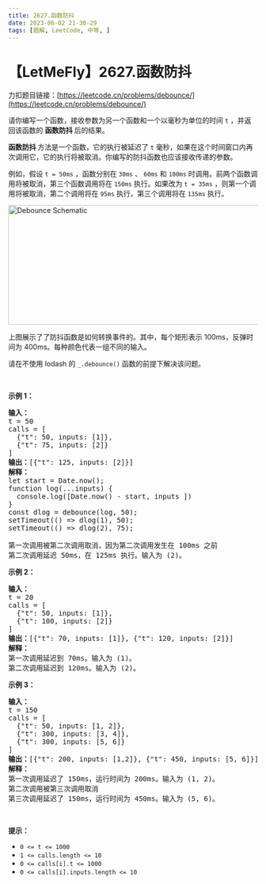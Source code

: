 ```yaml
---
title: 2627.函数防抖
date: 2023-06-02 21-30-29
tags: [题解, LeetCode, 中等, ]
---
```


# 【LetMeFly】2627.函数防抖

力扣题目链接：[https://leetcode.cn/problems/debounce/](https://leetcode.cn/problems/debounce/)

<p>请你编写一个函数，接收参数为另一个函数和一个以毫秒为单位的时间 <code>t</code> ，并返回该函数的&nbsp;<b>函数防抖&nbsp;</b>后的结果。</p>

<p><b>函数防抖 </b>方法是一个函数，它的执行被延迟了 <code>t</code> 毫秒，如果在这个时间窗口内再次调用它，它的执行将被取消。你编写的防抖函数也应该接收传递的参数。</p>

<p>例如，假设 <code>t = 50ms</code> ，函数分别在 <code>30ms</code> 、 <code>60ms</code> 和 <code>100ms</code> 时调用。前两个函数调用将被取消，第三个函数调用将在 <code>150ms</code> 执行。如果改为 <code>t = 35ms</code> ，则第一个调用将被取消，第二个调用将在 <code>95ms</code> 执行，第三个调用将在 <code>135ms</code> 执行。</p>

<p><img alt="Debounce Schematic" src="https://assets.leetcode.com/uploads/2023/04/08/screen-shot-2023-04-08-at-11048-pm.png" style="width: 800px; height: 242px;" /></p>

<p>上图展示了了防抖函数是如何转换事件的。其中，每个矩形表示 100ms，反弹时间为 400ms。每种颜色代表一组不同的输入。</p>

<p>请在不使用 lodash 的 <code>_.debounce()</code> 函数的前提下解决该问题。</p>

<p>&nbsp;</p>

<p><strong class="example">示例 1：</strong></p>

<pre>
<b>输入：</b>
t = 50
calls = [
&nbsp; {"t": 50, inputs: [1]},
&nbsp; {"t": 75, inputs: [2]}
]
<b>输出：</b>[{"t": 125, inputs: [2]}]
<strong>解释：</strong>
let start = Date.now();
function log(...inputs) { 
&nbsp; console.log([Date.now() - start, inputs ])
}
const dlog = debounce(log, 50);
setTimeout(() =&gt; dlog(1), 50);
setTimeout(() =&gt; dlog(2), 75);

第一次调用被第二次调用取消，因为第二次调用发生在 100ms 之前
第二次调用延迟 50ms，在 125ms 执行。输入为 (2)。
</pre>

<p><strong class="example">示例 2：</strong></p>

<pre>
<b>输入：</b>
t = 20
calls = [
&nbsp; {"t": 50, inputs: [1]},
&nbsp; {"t": 100, inputs: [2]}
]
<b>输出：</b>[{"t": 70, inputs: [1]}, {"t": 120, inputs: [2]}]
<strong>解释：</strong>
第一次调用延迟到 70ms。输入为 (1)。
第二次调用延迟到 120ms。输入为 (2)。
</pre>

<p><strong class="example">示例 3：</strong></p>

<pre>
<b>输入：</b>
t = 150
calls = [
&nbsp; {"t": 50, inputs: [1, 2]},
&nbsp; {"t": 300, inputs: [3, 4]},
&nbsp; {"t": 300, inputs: [5, 6]}
]
<b>输出：</b>[{"t": 200, inputs: [1,2]}, {"t": 450, inputs: [5, 6]}]
<strong>解释：</strong>
第一次调用延迟了 150ms，运行时间为 200ms。输入为 (1, 2)。
第二次调用被第三次调用取消
第三次调用延迟了 150ms，运行时间为 450ms。输入为 (5, 6)。
</pre>

<p>&nbsp;</p>

<p><strong>提示：</strong></p>

<ul>
	<li><code>0 &lt;= t &lt;= 1000</code></li>
	<li><code>1 &lt;= calls.length &lt;= 10</code></li>
	<li><code>0 &lt;= calls[i].t &lt;= 1000</code></li>
	<li><code>0 &lt;= calls[i].inputs.length &lt;= 10</code></li>
</ul>


    